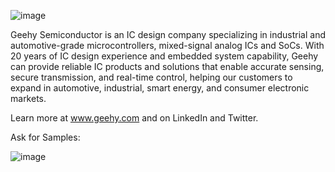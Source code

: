 ![image](https://user-images.githubusercontent.com/110007518/224920727-7dd0e2db-2925-4535-8e1f-d754c35dc238.jpeg)

Geehy Semiconductor is an IC design company specializing in industrial and automotive-grade microcontrollers, mixed-signal analog ICs and SoCs. With 20 years of IC design experience and embedded system capability, Geehy can provide reliable IC products and solutions that enable accurate sensing, secure transmission, and real-time control, helping our customers to expand in automotive, industrial, smart energy, and consumer electronic markets.
 
Learn more at www.geehy.com and on LinkedIn and Twitter.

Ask for Samples:

![image](https://github.com/GeehySemi/.github/assets/110007518/ecdf9972-0c7e-4c73-a06d-f99d8648c432)


<!--

**Here are some ideas to get you started:**

🙋‍♀️ A short introduction - what is your organization all about?![image](https://user-images.githubusercontent.com/110007518/224921001-33c49c06-2b4a-40b8-ae1e-d513e078e3d0.jpeg)

🌈 Contribution guidelines - how can the community get involved?
👩‍💻 Useful resources - where can the community find your docs? Is there anything else the community should know?
🍿 Fun facts - what does your team eat for breakfast?
🧙 Remember, you can do mighty things with the power of [Markdown](https://docs.github.com/github/writing-on-github/getting-started-with-writing-and-formatting-on-github/basic-writing-and-formatting-syntax)
-->
